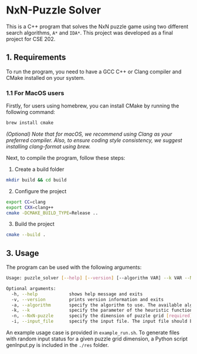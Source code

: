 # NxN-Puzzle Solver

This is a C++ program that solves the NxN puzzle game using two different search algorithms, `A*` and `IDA*`.
This project was developed as a final project for CSE 202.

## 1. Requirements

To run the program, you need to have a GCC C++ or Clang compiler and CMake installed on your system.

### 1.1 For MacOS users

<!-- #### 1. Installing requirements -->

Firstly, for users using homebrew, you can install CMake by running the following command:

```bash
brew install cmake
```

*(Optional) Note that for macOS, we recommend using Clang as your preferred compiler. Also, to ensure coding style consistency, we suggest installing clang-format using brew.*

<!-- #### 2. Compiling on MacOS -->

Next, to compile the program, follow these steps:

1. Create a build folder

```sh
mkdir build && cd build
```

2. Configure the project

```sh
export CC=clang
export CXX=clang++
cmake -DCMAKE_BUILD_TYPE=Release ..
```

3. Build the project

```sh
cmake --build .
```

## 3. Usage

The program can be used with the following arguments:

```bash
Usage: puzzle_solver [--help] [--version] [--algorithm VAR] --k VAR --NxN-puzzle VAR --input_file VAR

Optional arguments:
  -h, --help            shows help message and exits 
  -v, --version         prints version information and exits 
  -a, --algorithm       specify the algorithm to use. The available algorithms are: Astar and IDAstar. The default algorithm is Astar. [default: "Astar"]
  -k, --k               specify the parameter of the heuristic function [required]
  -n, --NxN-puzzle      specify the dimension of puzzle grid [required]
  -i, --input_file      specify the input file. The input file should be in the format of NxN puzzle grid, with each row separated by a newline character, and each number separated by a comma. The number 0 represents the empty slot. [required]
```

An example usage case is provided in `example_run.sh`. To generate files with random input status for a given puzzle grid dimension, a Python script genInput.py is included in the `./res` folder.